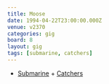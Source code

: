 ```yaml
---
title: Moose
date: 1994-04-22T23:00:00.000Z
venue: v2370
categories: gig
board: 8
layout: gig
tags: [submarine, catchers]
---
```

+ <a href="/wiki/submarine">Submarine</a> + <a href="/wiki/catchers">Catchers</a>